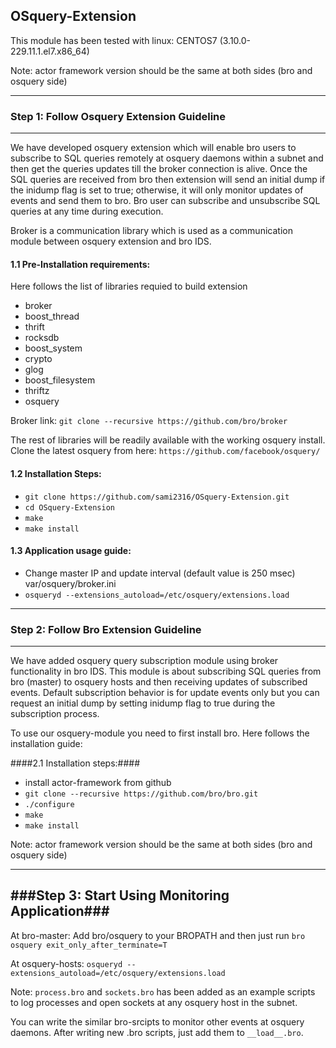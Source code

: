 ## OSquery-Extension

This module has been tested with 
linux: CENTOS7 (3.10.0-229.11.1.el7.x86_64)

Note: actor framework version should be the same at both sides (bro and osquery side)


-------------------------------------------------------
### Step 1: Follow Osquery Extension Guideline
-------------------------------------------------------
We have developed osquery extension which will enable bro users to subscribe to 
SQL queries remotely at osquery daemons within a subnet and then get the queries updates till the
broker connection is alive. Once the SQL queries are received from bro then
extension will send an initial dump if the inidump flag is set to true;
otherwise, it will only monitor updates of events and send them to bro.
Bro user can subscribe and unsubscribe SQL queries at any time during execution.


Broker is a communication library which is used as a communication module 
between osquery extension and bro IDS.

#### 1.1 Pre-Installation requirements:

Here follows the list of libraries requied to build extension
- broker 
- boost_thread
- thrift
- rocksdb
- boost_system
- crypto
- glog
- boost_filesystem
- thriftz
- osquery

Broker link:
```git clone --recursive https://github.com/bro/broker```

The rest of libraries will be readily available with the working osquery install. Clone the latest osquery from here: 
`https://github.com/facebook/osquery/`

#### 1.2 Installation Steps:

* ```git clone https://github.com/sami2316/OSquery-Extension.git```
*	```cd OSquery-Extension```
*	```make```
*	```make install```

#### 1.3 Application usage guide:
* Change master IP and update interval (default value is 250 msec) var/osquery/broker.ini
*	```osqueryd --extensions_autoload=/etc/osquery/extensions.load ```

-------------------------------------------------				
### Step 2: Follow Bro Extension Guideline
-------------------------------------------------

We have added osquery query subscription module using broker functionality in 
bro IDS. This module is about subscribing SQL queries from bro (master) to 
osquery hosts and then receiving updates of subscribed events. 
Default subscription behavior is for update events only but you can request an 
initial dump by setting inidump flag to true during the subscription process. 

To use our osquery-module you need to first install bro. Here follows the installation guide:

####2.1 Installation steps:####
*	install actor-framework from github
*	```git clone --recursive https://github.com/bro/bro.git```
*	```./configure```
*	```make```
*	```make install```

Note: actor framework version should be the same at both sides (bro and 
       osquery side)

----------------------------------------------
###Step 3: Start Using Monitoring Application###
----------------------------------------------
At bro-master:
Add bro/osquery to your BROPATH and then just run
```bro osquery exit_only_after_terminate=T```

At osquery-hosts:
```osqueryd --extensions_autoload=/etc/osquery/extensions.load ```

Note: ```process.bro``` and ```sockets.bro``` has been added as an example scripts to log processes and open sockets
at any osquery host in the subnet.

You can write the similar bro-srcipts to monitor other events at osquery daemons. After writing new .bro scripts, just add them to ```__load__.bro```.
